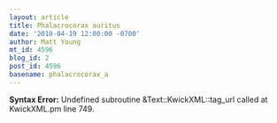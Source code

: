 ```yaml
---
layout: article
title: Phalacrocorax auritus
date: '2010-04-19 12:00:00 -0700'
author: Matt Young
mt_id: 4596
blog_id: 2
post_id: 4596
basename: phalacrocorax_a
---
```

<p><strong>Syntax Error:</strong> Undefined subroutine &Text::KwickXML::tag_url called at KwickXML.pm line 749.
</p>
